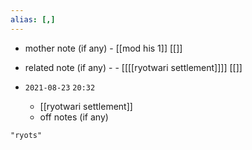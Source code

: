 ```yaml
---
alias: [,]
---
```

- mother note (if any)
		- [[mod his 1]] [[]]
- related note (if any) -
		- [[[[ryotwari settlement]]]] [[]]

- `2021-08-23`  `20:32`
	- [[ryotwari settlement]]
	- off notes (if any)

```query
"ryots"
```